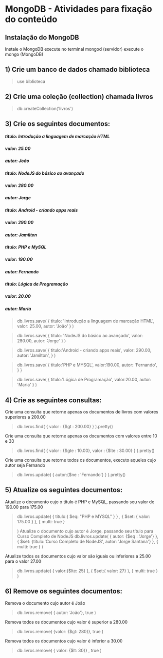# MongoDB - Atividades para fixação do conteúdo 



## Instalação do MongoDB
  Instale o MongoDB
  execute no terminal mongod (servidor)
  execute o mongo (MongoDB)

## 1) Crie um banco de dados chamado biblioteca
> use biblioteca

## 2) Crie uma coleção (collection) chamada livros
> db.createCollection('livros')

## 3) Crie os seguintes documentos:

#####  título: Introdução a linguagem de marcação HTML
#####  valor: 25.00
##### autor: João



  ##### título: NodeJS do básico ao avançado
  ##### valor: 280.00
  ##### autor: Jorge



  ##### título: Android - criando apps reais
  ##### valor: 290.00
  ##### autor: Jamilton



 ##### título: PHP e MySQL
 ##### valor: 190.00
 ##### autor: Fernando



 ##### título: Lógica de Programação
 ##### valor: 20.00
 ##### autor: Maria

> db.livros.save(
>	{
>		titulo: 'Introdução a linguagem de marcação HTML',
>		valor: 25.00,
>		autor: 'João'
>	}
>)

> db.livros.save(
>	{
>		titulo: 'NodeJS do básico ao avançado',
>		valor: 280.00,
>		autor: 'Jorge'
>	}
>)

> db.livros.save(
>	{
>		titulo:'Android - criando apps reais',
>		valor: 290.00,
>		autor: 'Jamilton',
>	}
>)

> db.livros.save(
>	{
>		titulo:'PHP e MYSQL',
>		valor:190.00,
>		autor: 'Fernando',
>	}
>}
	
> db.livros.save(
>	{
>		titulo:'Lógica de Programação',
>		valor:20.00,
>		autor: 'Maria'
>	}
>)


## 4) Crie as seguintes consultas:

 Crie uma consulta que retorne apenas os documentos de livros com valores superiores a 200.00
> db.livros.find(
>	{
>		valor : {$gt : 200.00}
>	}
> ).pretty()

 Crie uma consulta que retorne apenas os documentos com valores entre 10 e 30
	
	
> db.livros.find(
>	{
>		valor : {$gte : 10.00},
>		valor : {$lte : 30.00}
>	}
> ).pretty()

 Crie uma consulta que retorne todos os documentos, executo aqueles cujo autor seja Fernando

> db.livros.update(
>	{
>		autor:{$ne : 'Fernando'}
>	}
> ).pretty()



## 5) Atualize os seguintes documentos:

 Atualize o documento cujo o título é PHP e MySQL, passando seu valor de 190.00 para 175.00
> db.livros.update(
>	{ 
>		titulo:{ $eq: "PHP e MYSQL" }
>	}
>	,
>	{
>		$set: {
>			valor: 175.00
>		}
>	},
>	{
>		multi: true
>	}
>
> )
 Atualize o documento cujo autor é Jorge, passando seu título para Curso Completo de NodeJS
> db.livros.update(
> {
>	autor: {$eq : 'Jorge'}
> },
> {
>	$set: {titulo:'Curso Completo de NodeJS', autor: 'Jorge Santana'}
> },
> {
>	multi: true
> }
> )


 Atualize todos os documentos cujo valor são iguais ou inferiores a 25.00 para o valor 27.00

> db.livros.update(
>	{
>		valor:{$lte: 25}
>	},
>	{
>		$set:{ valor: 27}
>	},
>	{
>		multi: true
>	}
> )


## 6) Remove os seguintes documentos:

 Remova o documento cujo autor é João
> db.livros.remove(
>	{ autor: 'João'},
>	true
> )

 Remova todos os documentos cujo valor é superior a 280.00
> db.livros.remove(
>	{valor: {$gt: 280}}, true
> )

 Remova todos os documentos cujo valor é inferior a 30.00
> db.livros.remove(
>	{ valor: {$lt: 30}}
>	, true
> )